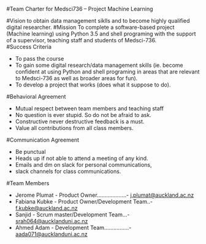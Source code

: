 #Team Charter for Medsci736 – Project Machine Learning

#Vision
to obtain data management siklls and to become highly qualified digital researcher.
#Mission
To complete a software-based project (Machine learning) using Python 3.5 and shell programing with the support of a supervisor, teaching staff and students of Medsci-736.  
#Success Criteria
- To pass the course
- To gain some digital research/data management skills (ie. become confident at using Python and shell programing in areas   that are relevant to Medsci-736 as well as broader areas for fun).
- To develop a project that works (does what it suppose to do).

#Behavioral Agreement
- Mutual respect between team members and teaching staff
- No question is ever stupid. So do not be afraid to ask.
- Constructive never destructive feedback is a must.
- Value all contributions from all class members.

#Communication Agreement
- Be punctual
- Heads up if not able to attend a meeting of any kind.
- Emails and dm on slack for personal communications, 
- slack channels for class communications.


#Team Members
- Jerome Plumat - Product Owner...................- j.plumat@auckland.ac.nz
- Fabiana Kubke - Product Owner/Development Team..- f.kubke@auckland.ac.nz 
- Sanjid        - Scrum master/Development Team...- srah064@aucklanduni.ac.nz
- Ahmed Adam    - Development Team................- aada071@aucklanduni.ac.nz


